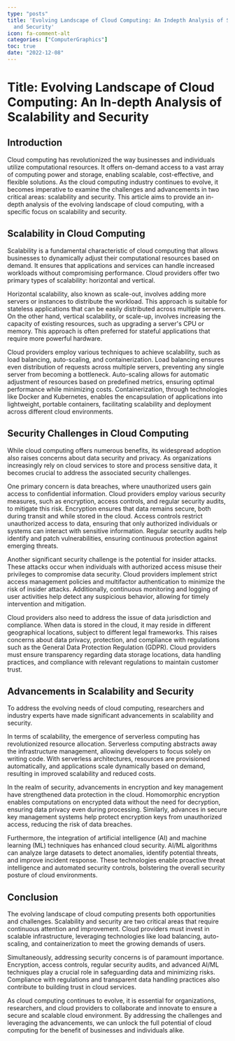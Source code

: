 ```yaml
---
type: "posts"
title: 'Evolving Landscape of Cloud Computing: An Indepth Analysis of Scalability
  and Security'
icon: fa-comment-alt
categories: ["ComputerGraphics"]
toc: true
date: "2022-12-08"
---
```




# Title: Evolving Landscape of Cloud Computing: An In-depth Analysis of Scalability and Security

## Introduction

Cloud computing has revolutionized the way businesses and individuals utilize computational resources. It offers on-demand access to a vast array of computing power and storage, enabling scalable, cost-effective, and flexible solutions. As the cloud computing industry continues to evolve, it becomes imperative to examine the challenges and advancements in two critical areas: scalability and security. This article aims to provide an in-depth analysis of the evolving landscape of cloud computing, with a specific focus on scalability and security.

## Scalability in Cloud Computing

Scalability is a fundamental characteristic of cloud computing that allows businesses to dynamically adjust their computational resources based on demand. It ensures that applications and services can handle increased workloads without compromising performance. Cloud providers offer two primary types of scalability: horizontal and vertical.

Horizontal scalability, also known as scale-out, involves adding more servers or instances to distribute the workload. This approach is suitable for stateless applications that can be easily distributed across multiple servers. On the other hand, vertical scalability, or scale-up, involves increasing the capacity of existing resources, such as upgrading a server's CPU or memory. This approach is often preferred for stateful applications that require more powerful hardware.

Cloud providers employ various techniques to achieve scalability, such as load balancing, auto-scaling, and containerization. Load balancing ensures even distribution of requests across multiple servers, preventing any single server from becoming a bottleneck. Auto-scaling allows for automatic adjustment of resources based on predefined metrics, ensuring optimal performance while minimizing costs. Containerization, through technologies like Docker and Kubernetes, enables the encapsulation of applications into lightweight, portable containers, facilitating scalability and deployment across different cloud environments.

## Security Challenges in Cloud Computing

While cloud computing offers numerous benefits, its widespread adoption also raises concerns about data security and privacy. As organizations increasingly rely on cloud services to store and process sensitive data, it becomes crucial to address the associated security challenges.

One primary concern is data breaches, where unauthorized users gain access to confidential information. Cloud providers employ various security measures, such as encryption, access controls, and regular security audits, to mitigate this risk. Encryption ensures that data remains secure, both during transit and while stored in the cloud. Access controls restrict unauthorized access to data, ensuring that only authorized individuals or systems can interact with sensitive information. Regular security audits help identify and patch vulnerabilities, ensuring continuous protection against emerging threats.

Another significant security challenge is the potential for insider attacks. These attacks occur when individuals with authorized access misuse their privileges to compromise data security. Cloud providers implement strict access management policies and multifactor authentication to minimize the risk of insider attacks. Additionally, continuous monitoring and logging of user activities help detect any suspicious behavior, allowing for timely intervention and mitigation.

Cloud providers also need to address the issue of data jurisdiction and compliance. When data is stored in the cloud, it may reside in different geographical locations, subject to different legal frameworks. This raises concerns about data privacy, protection, and compliance with regulations such as the General Data Protection Regulation (GDPR). Cloud providers must ensure transparency regarding data storage locations, data handling practices, and compliance with relevant regulations to maintain customer trust.

## Advancements in Scalability and Security

To address the evolving needs of cloud computing, researchers and industry experts have made significant advancements in scalability and security.

In terms of scalability, the emergence of serverless computing has revolutionized resource allocation. Serverless computing abstracts away the infrastructure management, allowing developers to focus solely on writing code. With serverless architectures, resources are provisioned automatically, and applications scale dynamically based on demand, resulting in improved scalability and reduced costs.

In the realm of security, advancements in encryption and key management have strengthened data protection in the cloud. Homomorphic encryption enables computations on encrypted data without the need for decryption, ensuring data privacy even during processing. Similarly, advances in secure key management systems help protect encryption keys from unauthorized access, reducing the risk of data breaches.

Furthermore, the integration of artificial intelligence (AI) and machine learning (ML) techniques has enhanced cloud security. AI/ML algorithms can analyze large datasets to detect anomalies, identify potential threats, and improve incident response. These technologies enable proactive threat intelligence and automated security controls, bolstering the overall security posture of cloud environments.

## Conclusion

The evolving landscape of cloud computing presents both opportunities and challenges. Scalability and security are two critical areas that require continuous attention and improvement. Cloud providers must invest in scalable infrastructure, leveraging technologies like load balancing, auto-scaling, and containerization to meet the growing demands of users.

Simultaneously, addressing security concerns is of paramount importance. Encryption, access controls, regular security audits, and advanced AI/ML techniques play a crucial role in safeguarding data and minimizing risks. Compliance with regulations and transparent data handling practices also contribute to building trust in cloud services.

As cloud computing continues to evolve, it is essential for organizations, researchers, and cloud providers to collaborate and innovate to ensure a secure and scalable cloud environment. By addressing the challenges and leveraging the advancements, we can unlock the full potential of cloud computing for the benefit of businesses and individuals alike.